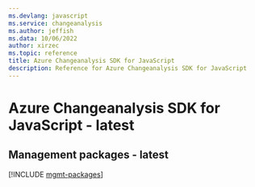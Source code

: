 ```yaml
---
ms.devlang: javascript
ms.service: changeanalysis
ms.author: jeffish
ms.data: 10/06/2022
author: xirzec
ms.topic: reference
title: Azure Changeanalysis SDK for JavaScript
description: Reference for Azure Changeanalysis SDK for JavaScript
---
```

# Azure Changeanalysis SDK for JavaScript - latest

## Management packages - latest
[!INCLUDE [mgmt-packages](changeanalysis-mgmt-index.md)]